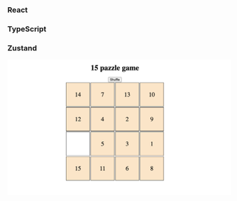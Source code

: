 ### React
### TypeScript
### Zustand

![pic](https://raw.githubusercontent.com/tattyola/game-ts/main/public/images/game.png)
